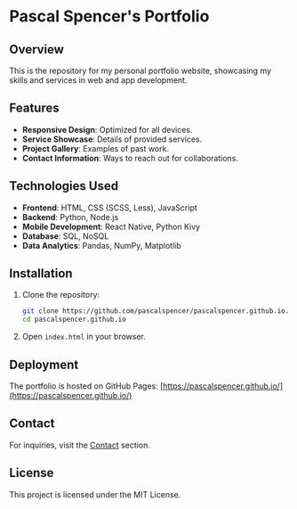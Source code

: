 # Pascal Spencer's Portfolio

## Overview
This is the repository for my personal portfolio website, showcasing my skills and services in web and app development.

## Features
- **Responsive Design**: Optimized for all devices.
- **Service Showcase**: Details of provided services.
- **Project Gallery**: Examples of past work.
- **Contact Information**: Ways to reach out for collaborations.

## Technologies Used
- **Frontend**: HTML, CSS (SCSS, Less), JavaScript
- **Backend**: Python, Node.js
- **Mobile Development**: React Native, Python Kivy
- **Database**: SQL, NoSQL
- **Data Analytics**: Pandas, NumPy, Matplotlib

## Installation

1. Clone the repository:
   ```bash
   git clone https://github.com/pascalspencer/pascalspencer.github.io.git
   cd pascalspencer.github.io
   ```

2. Open `index.html` in your browser.

## Deployment
The portfolio is hosted on GitHub Pages:
[https://pascalspencer.github.io/](https://pascalspencer.github.io/)

## Contact
For inquiries, visit the [Contact](https://pascalspencer.github.io/#contact) section.

## License
This project is licensed under the MIT License.

